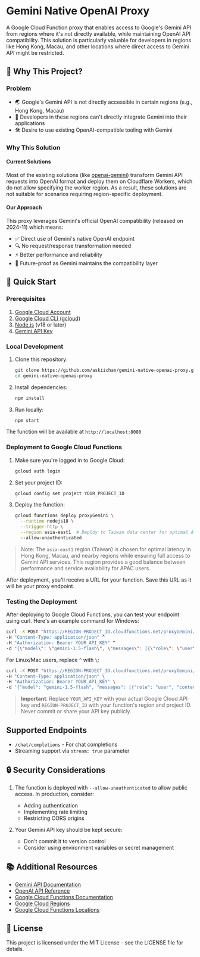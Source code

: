 # Gemini Native OpenAI Proxy

A Google Cloud Function proxy that enables access to Google's Gemini API from regions where it's not directly available, while maintaining OpenAI API compatibility. This solution is particularly valuable for developers in regions like Hong Kong, Macau, and other locations where direct access to Gemini API might be restricted.

## 🌟 Why This Project?

### Problem

- 🌏 Google's Gemini API is not directly accessible in certain regions (e.g., Hong Kong, Macau)
- 🔄 Developers in these regions can't directly integrate Gemini into their applications
- 🛠️ Desire to use existing OpenAI-compatible tooling with Gemini

### Why This Solution

#### Current Solutions

Most of the existing solutions (like [openai-gemini](https://github.com/PublicAffairs/openai-gemini)) transform Gemini API requests into OpenAI format and deploy them on Cloudflare Workers, which do not allow specifying the worker region. As a result, these solutions are not suitable for scenarios requiring region-specific deployment.

#### Our Approach

This proxy leverages Gemini's official OpenAI compatibility (released on 2024-11) which means:

- ✅ Direct use of Gemini's native OpenAI endpoint
- 🔍 No request/response transformation needed
- ⚡ Better performance and reliability
- 🔄 Future-proof as Gemini maintains the compatibility layer

## 🚀 Quick Start

### Prerequisites

1. [Google Cloud Account](https://cloud.google.com/)
2. [Google Cloud CLI (gcloud)](https://cloud.google.com/sdk/docs/install)
3. [Node.js](https://nodejs.org/) (v18 or later)
4. [Gemini API Key](https://makersuite.google.com/app/apikey)

### Local Development

1. Clone this repository:

   ```bash
   git clone https://github.com/askiichan/gemini-native-openai-proxy.git
   cd gemini-native-openai-proxy
   ```

2. Install dependencies:

   ```bash
   npm install
   ```

3. Run locally:
   ```bash
   npm start
   ```

The function will be available at `http://localhost:8080`

### Deployment to Google Cloud Functions

1. Make sure you're logged in to Google Cloud:

   ```bash
   gcloud auth login
   ```

2. Set your project ID:

   ```bash
   gcloud config set project YOUR_PROJECT_ID
   ```

3. Deploy the function:
   ```bash
   gcloud functions deploy proxyGemini \
     --runtime nodejs18 \
     --trigger-http \
     --region asia-east1  # Deploy to Taiwan data center for optimal APAC performance
     --allow-unauthenticated
   ```

> Note: The `asia-east1` region (Taiwan) is chosen for optimal latency in Hong Kong, Macau, and nearby regions while ensuring full access to Gemini API services. This region provides a good balance between performance and service availability for APAC users.

After deployment, you'll receive a URL for your function. Save this URL as it will be your proxy endpoint.

### Testing the Deployment

After deploying to Google Cloud Functions, you can test your endpoint using curl. Here's an example command for Windows:

```bash
curl -X POST "https://REGION-PROJECT_ID.cloudfunctions.net/proxyGemini/v1beta/openai/chat/completions" ^
-H "Content-Type: application/json" ^
-H "Authorization: Bearer YOUR_API_KEY" ^
-d "{\"model\": \"gemini-1.5-flash\", \"messages\": [{\"role\": \"user\", \"content\": \"Explain to me how AI works\"}]}"
```

For Linux/Mac users, replace `^` with `\`:

```bash
curl -X POST "https://REGION-PROJECT_ID.cloudfunctions.net/proxyGemini/v1beta/openai/chat/completions" \
-H "Content-Type: application/json" \
-H "Authorization: Bearer YOUR_API_KEY" \
-d '{"model": "gemini-1.5-flash", "messages": [{"role": "user", "content": "Explain to me how AI works"}]}'
```

> **Important**: Replace `YOUR_API_KEY` with your actual Google Cloud API key and `REGION-PROJECT_ID` with your function's region and project ID. Never commit or share your API key publicly.

## Supported Endpoints

- `/chat/completions` - For chat completions
- Streaming support via `stream: true` parameter

## 🔒 Security Considerations

1. The function is deployed with `--allow-unauthenticated` to allow public access. In production, consider:

   - Adding authentication
   - Implementing rate limiting
   - Restricting CORS origins

2. Your Gemini API key should be kept secure:
   - Don't commit it to version control
   - Consider using environment variables or secret management

## 📚 Additional Resources

- [Gemini API Documentation](https://cloud.google.com/vertex-ai/docs/generative-ai/model-reference/gemini)
- [OpenAI API Reference](https://platform.openai.com/docs/api-reference)
- [Google Cloud Functions Documentation](https://cloud.google.com/functions/docs)
- [Google Cloud Regions](https://cloud.google.com/compute/docs/regions-zones)
- [Google Cloud Functions Locations](https://cloud.google.com/functions/docs/locations)

## 📄 License

This project is licensed under the MIT License - see the LICENSE file for details.

